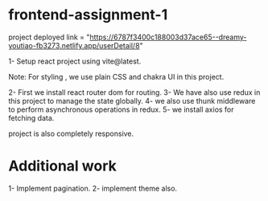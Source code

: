 # frontend-assignment-1

project deployed link = "https://6787f3400c188003d37ace65--dreamy-youtiao-fb3273.netlify.app/userDetail/8"

1- Setup react project using vite@latest.

Note: For styling , we use plain CSS and chakra UI in this project.

2- First we install react router dom for routing.
3- We have also use redux in this project to manage the state globally.
4- we also use thunk middleware to perform asynchronous operations in redux.
5- we install axios for fetching data.

project is also completely responsive.

# Additional work

1- Implement pagination.
2- implement theme also.
